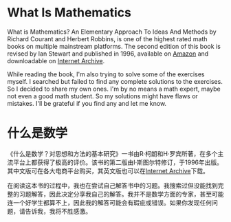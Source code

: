 # What Is Mathematics

What is Mathematics? An Elementary Approach To Ideas And Methods by Richard Courant and Herbert Robbins, is one of the highest rated math books on multiple mainstream platforms. The second edition of this book is revised by Ian Stewart and published in 1996, available on [Amazon](https://www.amazon.com/Mathematics-Elementary-Approach-Ideas-Methods/dp/0195105192) and downloadable on [Internet Archive](https://archive.org/details/WhatIsMathematics).

While reading the book, I'm also trying to solve some of the exercises myself. I searched but failed to find any complete solutions to the exercises. So I decided to share my own ones. I'm by no means a math expert, maybe not even a good math student. So my solutions might have flaws or mistakes. I'll be grateful if you find any and let me know.

# 什么是数学

《什么是数学？对思想和方法的基本研究》一书由R·柯朗和H·罗宾所著，在多个主流平台上都获得了极高的评价。该书的第二版由I·斯图尔特修订，于1996年出版。其中文版可在各大电商平台购买，其英文版也可以在[Internet Archive](https://archive.org/details/WhatIsMathematics)下载。

在阅读这本书的过程中，我也在尝试自己解答书中的习题。我搜索过但没能找到完整的习题解答，因此决定分享我自己的解答。我并不是数学方面的专家，甚至可能连一个好学生都算不上，因此我的解答可能会有瑕疵或错误。如果你发现任何问题，请告诉我，我将不胜感激。
